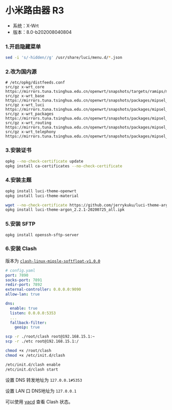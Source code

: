 # 小米路由器 R3

* 系统：X-Wrt
* 版本：8.0-b202008040804

### 1.开启隐藏菜单

```bash
sed -i 's/-hidden//g' /usr/share/luci/menu.d/*.json
```

### 2.改为国内源

```
# /etc/opkg/distfeeds.conf
src/gz x-wrt_core https://mirrors.tuna.tsinghua.edu.cn/openwrt/snapshots/targets/ramips/mt7620/packages
src/gz x-wrt_base https://mirrors.tuna.tsinghua.edu.cn/openwrt/snapshots/packages/mipsel_24kc/base
src/gz x-wrt_luci https://mirrors.tuna.tsinghua.edu.cn/openwrt/snapshots/packages/mipsel_24kc/luci
src/gz x-wrt_packages https://mirrors.tuna.tsinghua.edu.cn/openwrt/snapshots/packages/mipsel_24kc/packages
src/gz x-wrt_routing https://mirrors.tuna.tsinghua.edu.cn/openwrt/snapshots/packages/mipsel_24kc/routing
src/gz x-wrt_telephony https://mirrors.tuna.tsinghua.edu.cn/openwrt/snapshots/packages/mipsel_24kc/telephony
```

### 3.安装证书

```bash
opkg --no-check-certificate update
opkg install ca-certificates --no-check-certificate
```

### 4.安装主题

```bash
opkg install luci-theme-openwrt
opkg install luci-theme-material

wget --no-check-certificate https://github.com/jerrykuku/luci-theme-argon/releases/download/v2.2.1/luci-theme-argon_2.2.1-20200725_all.ipk
opkg install luci-theme-argon_2.2.1-20200725_all.ipk
```

### 5.安装 SFTP

```
opkg install openssh-sftp-server
```

### 6.安装 Clash

版本为 [`clash-linux-mipsle-softfloat-v1.0.0`](https://github.com/Dreamacro/clash/releases/download/v1.0.0/clash-linux-mipsle-softfloat-v1.0.0.gz)

```yaml
# config.yaml
port: 7890
socks-port: 7891
redir-port: 7892
external-controller: 0.0.0.0:9090
allow-lan: true

dns:
  enable: true
  listen: 0.0.0.0:5353
  ...
  fallback-filter:
    geoip: true
```

```bash
scp -r ./root/clash root@192.168.15.1:~
scp -r ./etc root@192.168.15.1:/

chmod +x /root/clash
chmod +x /etc/init.d/clash

/etc/init.d/clash enable
/etc/init.d/clash start
```

设置 DNS 转发地址为 `127.0.0.1#5353`

设置 LAN 口 DNS地址为 `127.0.0.1`

可以使用 [yacd](http://yacd.haishan.me/) 查看 Clash 状态。


